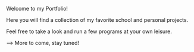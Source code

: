 Welcome to my Portfolio!

Here you will find a collection of my favorite school and personal projects.

Feel free to take a look and run a few programs at your own leisure.

--> More to come, stay tuned!
